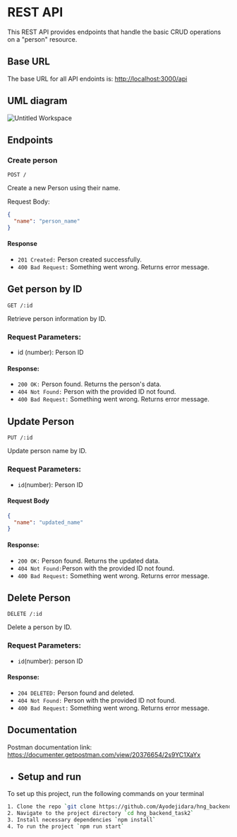 <h1>REST API</h1>
<div>This REST API provides endpoints that handle the basic CRUD operations on a "person" resource.</div>

<h2>Base URL</h2>
<div>The base URL for all API endoints is: <a href= "http://localhost:3000"> http://localhost:3000/api </a> </div>

## UML diagram
![Untitled Workspace](https://github.com/Ayodejidara/hng_backend_task2/assets/82909511/dea08ee2-a80c-4c0c-b620-84b0518e7544)

## Endpoints

### Create person

```
POST /
```

Create a new Person using their name.

Request Body:


```json
{
  "name": "person_name"
}

```
#### Response

* `201 Created:` Person created successfully.
* `400 Bad Request:` Something went wrong. Returns error message.

## Get person by ID

```
GET /:id
```

Retrieve person information by ID.

### Request Parameters:

* id (number): Person ID
  
#### Response: 


* `200 OK:` Person found. Returns the person's data.
* `404 Not Found:` Person with the provided ID not found.
* `400 Bad Request:` Something went wrong. Returns error message.


## Update Person

```  
PUT /:id
 ```

Update person name by ID.

### Request Parameters:

* `id`(number): Person ID

#### Request Body

```json
{
  "name": "updated_name"
}
```

#### Response: 


* `200 OK:` Person found. Returns the updated data.
* `404 Not Found:`Person with the provided ID not found.
* `400 Bad Request:` Something went wrong. Returns error message.



## Delete Person

```
DELETE /:id
```

Delete a person by ID.

### Request Parameters:

* `id`(number): person ID

#### Response: 


* `204 DELETED:` Person found and deleted.
* `404 Not Found:` Person with the provided ID not found.
* `400 Bad Request:` Something went wrong. Returns error message.

## Documentation

Postman documentation link: https://documenter.getpostman.com/view/20376654/2s9YC1XaYx

* ## Setup and run
To set up this project, run the following commands on your terminal
```bash
1. Clone the repo `git clone https://github.com/Ayodejidara/hng_backend_task2.git` 
2. Navigate to the project directory `cd hng_backend_task2`
3. Install necessary dependencies `npm install`
4. To run the project `npm run start`

